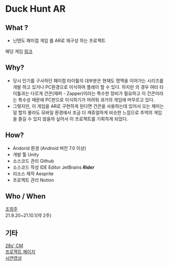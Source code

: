 # Duck Hunt AR

## What ?

- 닌텐도 패미컴 게임 <Duck Hunt>를 AR로 재구성 하는 프로젝트

해당 게임 [링크](https://www.youtube.com/watch?v=x-daxzVxrQI)

## Why?

- 당시 인기를 구사하던 패미컴 타이틀의 대부분은 현재도 명맥을 이어가는 시리즈를 개발 하고 있거나 PC환경으로 이식하여 플레이 할 수 있다. 하지만 <Duck Hunt>의 경우 여타 타이틀과는 다르게 건콘(재퍼 - Zapper)이라는 특수한 장비가 필요하고 이 건콘이라는 특수성 때문에 PC판으로 이식하기가 어려워 과거의 게임에 머무르고 있다.
- 그렇지만, 이 게임을 AR로 구현하게 된다면 건콘을 사용하는데 있어서 오는 재미는 덜 할지 몰라도 모바일 환경에서 조금 더 캐쥬얼하게 비슷한 느낌으로 추억의 게임을 즐길 수 있지 않을까 싶어서 이 프로젝트를 기획하게 되었다.

## How?

- Andorid 환경 (Android 버전 7.0 이상)
- 개발 툴 Unity
- 소스코드 관리 Github
- 소스코드 작성 IDE Editor JetBrains ***Rider***
- 리소스 제작 Aesprite
- 프로젝트 관리 Notion

## Who / When

[조희주](https://github.com/unlucky-peace)   
21.9.20~21.10.1(약 2주)   
 
## 기타   
[28s' CM](https://youtu.be/qqRJA_b1Am4)   
[프로젝트 페이지](https://gigantic-sting-ead.notion.site/Duck-Hunt-AR-d84b9480c02446c690658f8fa2d2a833)   
[시연영상]()
